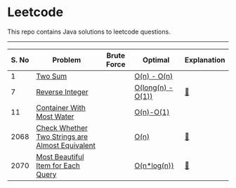 # Leetcode

 This repo contains Java solutions to leetcode questions.

---
| S. No | Problem | Brute Force | Optimal | Explanation |
| --- | --- | --- | --- | --- |
| 1 | [Two Sum](https://leetcode.com/problems/two-sum/) | | [O(n) - O(n)](1.%20Two%20Sum/2S.java) | |
| 7 | [Reverse Integer](https://leetcode.com/problems/reverse-integer/) |  | [O(long(n) - O(1))](7.%20Reverse%20Integer/RIOptimal.java) |[:scroll:](7.%20Reverse%20Integer/readme.md)
| 11 | [Container With Most Water](https://leetcode.com/problems/container-with-most-water) | []() | [O(n)-O(1)](11.%20Container%20With%20Most%20Water/CWMW2pointer.java) | []() |
| 2068 | [Check Whether Two Strings are Almost Equivalent](https://leetcode.com/problems/check-whether-two-strings-are-almost-equivalent/) | []() | [O(n)](2068.%20Check%20Whether%20Two%20Strings%20are%20Almost%20Equivalent/CWTSaAEOptimal.java) | [:scroll:](https://leetcode.com/problems/check-whether-two-strings-are-almost-equivalent/discuss/1575952/java-1ms-two-ways-easy-to-understand) |
| 2070 | [Most Beautiful Item for Each Query](https://leetcode.com/problems/most-beautiful-item-for-each-query/) | []() | [O(n*log(n))](2070.%20Most%20Beautiful%20Item%20for%20Each%20Query/MBIfEQTreeMap.java) | [:scroll:](https://leetcode.com/problems/most-beautiful-item-for-each-query/discuss/1575963/Java-or-TreeMap-or-Easy-to-understand) |
